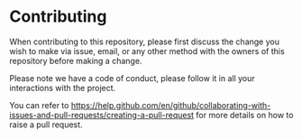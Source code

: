 # Contributing

When contributing to this repository, please first discuss the change you wish to make via issue,
email, or any other method with the owners of this repository before making a change. 

Please note we have a code of conduct, please follow it in all your interactions with the project.

You can refer to https://help.github.com/en/github/collaborating-with-issues-and-pull-requests/creating-a-pull-request for 
more details on how to raise a pull request.
